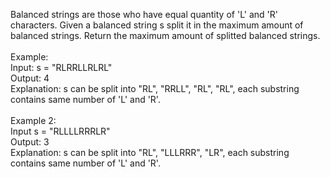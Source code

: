 Balanced strings are those who have equal quantity of 'L' and 'R' characters.
Given a balanced string s split it in the maximum amount of balanced strings.
Return the maximum amount of splitted balanced strings. \
\
Example:
\
Input: s = "RLRRLLRLRL"\
Output: 4\
Explanation: s can be split into "RL", "RRLL", "RL", "RL", each substring contains same number of 'L' and 'R'.\
\
Example 2:
\
Input s = "RLLLLRRRLR"\
Output: 3\
Explanation: s can be split into "RL", "LLLRRR", "LR", each substring contains same number of 'L' and 'R'.
